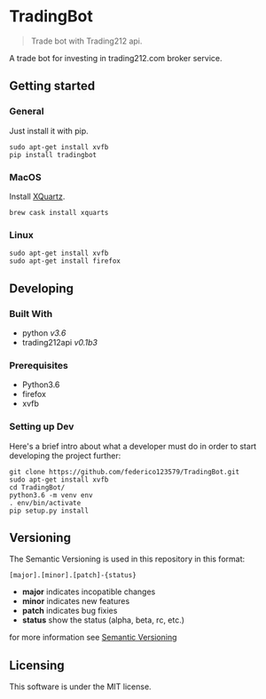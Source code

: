 # TradingBot
> Trade bot with Trading212 api.

A trade bot for investing in trading212.com broker service.

## Getting started

### General

Just install it with pip.

```shell
sudo apt-get install xvfb
pip install tradingbot
```
### MacOS

Install [XQuartz](https://www.xquartz.org).

```shell
brew cask install xquarts
```

### Linux

```shell
sudo apt-get install xvfb
sudo apt-get install firefox
```

## Developing
### Built With

- python _v3.6_
- trading212api _v0.1b3_

### Prerequisites

- Python3.6
- firefox
- xvfb

### Setting up Dev

Here's a brief intro about what a developer must do in order to start developing
the project further:

```shell
git clone https://github.com/federico123579/TradingBot.git
sudo apt-get install xvfb
cd TradingBot/
python3.6 -m venv env
. env/bin/activate
pip setup.py install
```

## Versioning

The Semantic Versioning is used in this repository in this format:

    [major].[minor].[patch]-{status}

* **major** indicates incopatible changes
* **minor** indicates new features
* **patch** indicates bug fixies
* **status** show the status (alpha, beta, rc, etc.)

for more information see [Semantic Versioning](http://semver.org/)

## Licensing

This software is under the MIT license.
